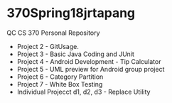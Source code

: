 # 370Spring18jrtapang
QC CS 370 Personal Repository

* Project 2 - GitUsage.
* Project 3 - Basic Java Coding and JUnit
* Project 4 - Android Development - Tip Calculator
* Project 5 - UML preview for Android group project
* Project 6 - Category Partition
* Project 7 - White Box Testing
* Individual Projecct d1, d2, d3 - Replace Utility
